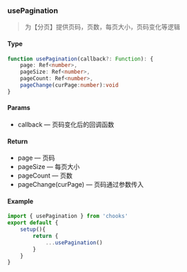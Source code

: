 ### usePagination

> 为【分页】提供页码，页数，每页大小，页码变化等逻辑

#### Type
```ts
function usePagination(callback?: Function): {
    page: Ref<number>,
    pageSize: Ref<number>,
    pageCount: Ref<number>,
    pageChange(curPage:number):void
}
```
#### Params
- callback &mdash; 页码变化后的回调函数

#### Return
- page &mdash; 页码
- pageSize &mdash; 每页大小
- pageCount &mdash; 页数
- pageChange(curPage) &mdash; 页码通过参数传入

#### Example
```js
import { usePagination } from 'chooks'
export default {
    setup(){
        return {
            ...usePagination()
        }
    }
}
```

